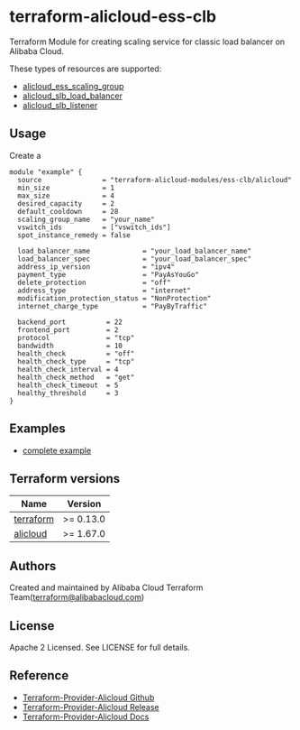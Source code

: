 # terraform-alicloud-ess-clb
Terraform Module for creating scaling service for classic load balancer on Alibaba Cloud.

These types of resources are supported:

* [alicloud_ess_scaling_group](https://registry.terraform.io/providers/aliyun/alicloud/latest/docs/resources/ess_scaling_group)
* [alicloud_slb_load_balancer](https://registry.terraform.io/providers/aliyun/alicloud/latest/docs/resources/slb_load_balancer)
* [alicloud_slb_listener](https://registry.terraform.io/providers/aliyun/alicloud/latest/docs/resources/slb_listener)

## Usage

Create a 
```hcl
module "example" {
  source               = "terraform-alicloud-modules/ess-clb/alicloud"
  min_size             = 1
  max_size             = 4
  desired_capacity     = 2
  default_cooldown     = 28
  scaling_group_name   = "your_name"
  vswitch_ids          = ["vswitch_ids"]
  spot_instance_remedy = false

  load_balancer_name             = "your_load_balancer_name"
  load_balancer_spec             = "your_load_balancer_spec"
  address_ip_version             = "ipv4"
  payment_type                   = "PayAsYouGo"
  delete_protection              = "off"
  address_type                   = "internet"
  modification_protection_status = "NonProtection"
  internet_charge_type           = "PayByTraffic"

  backend_port          = 22
  frontend_port         = 2
  protocol              = "tcp"
  bandwidth             = 10
  health_check          = "off"
  health_check_type     = "tcp"
  health_check_interval = 4
  health_check_method   = "get"
  health_check_timeout  = 5
  healthy_threshold     = 3
}
```

## Examples

* [complete example](https://github.com/terraform-alicloud-modules/terraform-alicloud-ess-clb/tree/main/examples/complete)

## Terraform versions

| Name | Version |
|------|---------|
| <a name="requirement_terraform"></a> [terraform](#requirement\_terraform) | >= 0.13.0 |
| <a name="requirement_alicloud"></a> [alicloud](#requirement\_alicloud) | >= 1.67.0 |

Authors
-------
Created and maintained by Alibaba Cloud Terraform Team(terraform@alibabacloud.com)

License
----
Apache 2 Licensed. See LICENSE for full details.

Reference
---------
* [Terraform-Provider-Alicloud Github](https://github.com/terraform-providers/terraform-provider-alicloud)
* [Terraform-Provider-Alicloud Release](https://releases.hashicorp.com/terraform-provider-alicloud/)
* [Terraform-Provider-Alicloud Docs](https://www.terraform.io/docs/providers/alicloud/index.html)